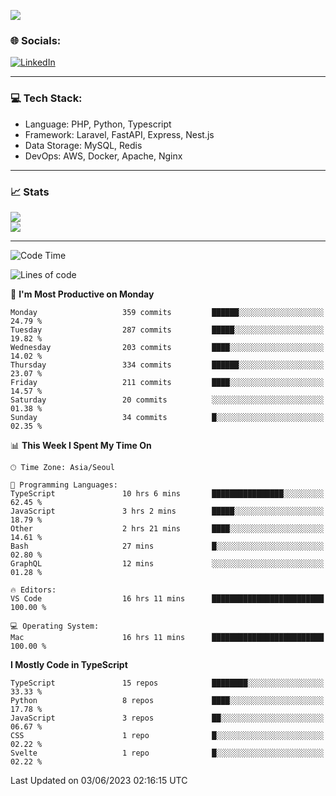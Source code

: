 <!--[![](https://visitcount.itsvg.in/api?id=jin-wk&icon=7&color=12)](https://visitcount.itsvg.in)-->
<!--[![Hits](https://hits.seeyoufarm.com/api/count/incr/badge.svg?url=https%3A%2F%2Fgithub.com%2Fjin-wk&count_bg=%235F625C&title_bg=%23555555&icon=github.svg&icon_color=%23E7E7E7&title=Hits&edge_flat=false)](https://hits.seeyoufarm.com)-->
![](https://komarev.com/ghpvc/?username=jin-wk&color=lightgrey&style=for-the-badge)

### 🌐 Socials:
[![LinkedIn](https://img.shields.io/badge/LinkedIn-%230077B5.svg?logo=linkedin&logoColor=white)](https://linkedin.com/in/jinwook-lee-242625241) 

---

### 💻 Tech Stack:
  - Language: PHP, Python, Typescript
  - Framework: Laravel, FastAPI, Express, Nest.js
  - Data Storage: MySQL, Redis
  - DevOps: AWS, Docker, Apache, Nginx

---

### 📈 Stats
![](https://github-readme-stats.vercel.app/api?username=jin-wk&theme=dark&hide_border=true&include_all_commits=true&count_private=true)<br/>
![](https://github-readme-streak-stats.herokuapp.com/?user=jin-wk&theme=dark&hide_border=true)<br/>

---

<!--START_SECTION:waka-->
![Code Time](http://img.shields.io/badge/Code%20Time-590%20hrs%2014%20mins-blue)

![Lines of code](https://img.shields.io/badge/From%20Hello%20World%20I%27ve%20Written-639.7%20thousand%20lines%20of%20code-blue)

📅 **I'm Most Productive on Monday** 

```text
Monday                   359 commits         ██████░░░░░░░░░░░░░░░░░░░   24.79 % 
Tuesday                  287 commits         █████░░░░░░░░░░░░░░░░░░░░   19.82 % 
Wednesday                203 commits         ████░░░░░░░░░░░░░░░░░░░░░   14.02 % 
Thursday                 334 commits         ██████░░░░░░░░░░░░░░░░░░░   23.07 % 
Friday                   211 commits         ████░░░░░░░░░░░░░░░░░░░░░   14.57 % 
Saturday                 20 commits          ░░░░░░░░░░░░░░░░░░░░░░░░░   01.38 % 
Sunday                   34 commits          █░░░░░░░░░░░░░░░░░░░░░░░░   02.35 % 
```


📊 **This Week I Spent My Time On** 

```text
🕑︎ Time Zone: Asia/Seoul

💬 Programming Languages: 
TypeScript               10 hrs 6 mins       ████████████████░░░░░░░░░   62.45 % 
JavaScript               3 hrs 2 mins        █████░░░░░░░░░░░░░░░░░░░░   18.79 % 
Other                    2 hrs 21 mins       ████░░░░░░░░░░░░░░░░░░░░░   14.61 % 
Bash                     27 mins             █░░░░░░░░░░░░░░░░░░░░░░░░   02.80 % 
GraphQL                  12 mins             ░░░░░░░░░░░░░░░░░░░░░░░░░   01.28 % 

🔥 Editors: 
VS Code                  16 hrs 11 mins      █████████████████████████   100.00 % 

💻 Operating System: 
Mac                      16 hrs 11 mins      █████████████████████████   100.00 % 
```

**I Mostly Code in TypeScript** 

```text
TypeScript               15 repos            ████████░░░░░░░░░░░░░░░░░   33.33 % 
Python                   8 repos             ████░░░░░░░░░░░░░░░░░░░░░   17.78 % 
JavaScript               3 repos             ██░░░░░░░░░░░░░░░░░░░░░░░   06.67 % 
CSS                      1 repo              █░░░░░░░░░░░░░░░░░░░░░░░░   02.22 % 
Svelte                   1 repo              █░░░░░░░░░░░░░░░░░░░░░░░░   02.22 % 
```




 Last Updated on 03/06/2023 02:16:15 UTC
<!--END_SECTION:waka-->
